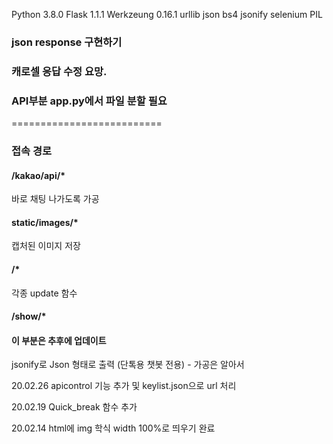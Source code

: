 Python 3.8.0
Flask 1.1.1
Werkzeung 0.16.1
urllib
json
bs4
jsonify
selenium
PIL

### json response 구현하기
### 캐로셀 응답 수정 요망.
### API부분 app.py에서 파일 분할 필요
==========================
### 접속 경로
#### /kakao/api/*
바로 채팅 나가도록 가공

#### static/images/*
캡처된 이미지 저장

#### /*
각종 update 함수

#### /show/*
#### 이 부분은 추후에 업데이트
jsonify로 Json 형태로 출력
(단톡용 챗봇 전용) - 가공은 알아서

20.02.26
apicontrol 기능 추가 및 keylist.json으로 url 처리

20.02.19
Quick_break 함수 추가

20.02.14
html에 img 학식 width 100%로 띄우기 완료
